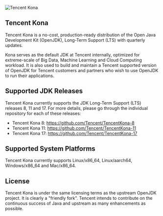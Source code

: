 ![Tencent Kona](https://user-images.githubusercontent.com/56812395/68106974-413b0700-ff1e-11e9-9128-ab1ad57283d1.png)
## Tencent Kona
Tencent Kona is a no-cost, production-ready distribution of the Open Java Development Kit (OpenJDK), Long-Term Support (LTS) with quarterly updates.

Kona serves as the default JDK at Tencent internally, optimized for extreme-scale of Big Data, Machine Learning and Cloud Computing workload. It is also used to build and maintain a Tencent supported version of OpenJDK for Tencent customers and partners who wish to use OpenJDK to run their applications.

## Supported JDK Releases

Tencent Kona currently supports the JDK Long-Term Support (LTS) releases 8, 11 and 17.
For more details, please go through the individual repository for each of these releases:

- Tencent Kona 8: https://github.com/Tencent/TencentKona-8
- Tencent Kona 11: https://github.com/Tencent/TencentKona-11
- Tencent Kona 17: https://github.com/Tencent/TencentKona-17

## Supported System Platforms

Tencent Kona currently supports Linux/x86_64, Linux/aarch64, Windows/x86_64 and Mac/x86_64.

## License

Tencent Kona is under the same licensing terms as the upstream OpenJDK project. It is clearly a "friendly fork". Tencent intends to contribute on the continuous success of Java and upstream as many enhancements as possible.
